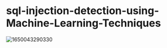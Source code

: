 # sql-injection-detection-using-Machine-Learning-Techniques

![1650043290330](https://user-images.githubusercontent.com/79505467/163601525-736edaaf-452a-4cb4-8fbb-b30bf4f67994.png)
